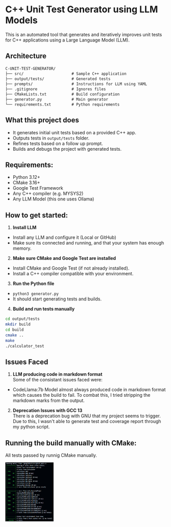 # C++ Unit Test Generator using LLM Models

This is an automated tool that generates and iteratively improves unit tests for C++ applications using a Large Language Model (LLM).

## Architecture

```
C-UNIT-TEST-GENERATOR/
├── src/                     # Sample C++ application
├── output/tests/            # Generated tests
├── prompts/                 # Instructions for LLM using YAML
├── .gitignore               # Ignores files
├── CMakeLists.txt           # Build configuration
├── generator.py             # Main generator 
└── requirements.txt         # Python requirements
```

## What this project does
- It generates initial unit tests based on a provided C++ app.
- Outputs tests in `output/tests` folder.
- Refines tests based on a follow up prompt.
- Builds and debugs the project with generated tests.

## Requirements:
- Python 3.12+
- CMake 3.16+
- Google Test Framework
- Any C++ compiler (e.g. MYSYS2)
- Any LLM Model (this one uses Ollama)

## How to get started:
1. **Install LLM**
- Install any LLM and configure it (Local or GitHub)
- Make sure its connected and running, and that your system has enough memory.

2. **Make sure CMake and Google Test are installed**
- Install CMake and Google Test (if not already installed).
- Install a C++ compiler compatible with your environment.

3. **Run the Python file**
- `python3 generator.py`
- It should start generating tests and builds.

4. **Build and run tests manually**
```bash
cd output/tests 
mkdir build
cd build
cmake .. 
make
./calculator_test
```

## Issues Faced
1. **LLM producing code in markdown format**   
Some of the consistant issues faced were:
- CodeLlama:7b Model almost always produced code in markdown format which causes the build to fail.
To combat this, I tried stripping the markdown marks from the output.

2. **Deprecation Issues with GCC 13**  
There is a deprecation bug with GNU that my project seems to trigger.  
Due to this, I wasn't able to generate test and coverage report through my python script.

## Running the build manually with CMake:
All tests passed by runnig CMake manually. 

<img src="tests.png" width="30%">

